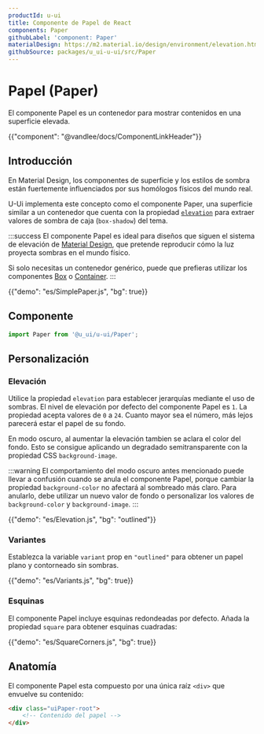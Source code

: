 ```yaml
---
productId: u-ui
title: Componente de Papel de React
components: Paper
githubLabel: 'component: Paper'
materialDesign: https://m2.material.io/design/environment/elevation.html
githubSource: packages/u_ui-u-ui/src/Paper
---
```


# Papel (Paper)

<p class="description">El componente Papel es un contenedor para mostrar contenidos en una superficie elevada.</p>

{{"component": "@vandlee/docs/ComponentLinkHeader"}}

## Introducción

En Material Design, los componentes de superficie y los estilos de sombra están fuertemente influenciados por sus homólogos físicos del mundo real.

U-Ui implementa este concepto como el componente Paper, una superficie similar a un contenedor que cuenta con la propiedad [`elevation`](#elevación) para extraer valores de sombra de caja (`box-shadow`) del tema.

:::success
El componente Papel es ideal para diseños que siguen el sistema de elevación de [Material Design](https://m2.material.io/design/environment/elevation.html#elevation-in-material-design), que pretende reproducir cómo la luz proyecta sombras en el mundo físico.

Si solo necesitas un contenedor genérico, puede que prefieras utilizar los componentes [Box](/u_ui/u-ui/react-box/) o [Container](/u_ui/u-ui/react-container/).
:::

{{"demo": "es/SimplePaper.js", "bg": true}}

## Componente

```jsx
import Paper from '@u_ui/u-ui/Paper';
```

## Personalización

### Elevación

Utilice la propiedad `elevation` para establecer jerarquías mediante el uso de sombras.
El nivel de elevación por defecto del componente Papel es `1`.
La propiedad acepta valores de `0` a `24`.
Cuanto mayor sea el número, más lejos parecerá estar el papel de su fondo.

En modo oscuro, al aumentar la elevación tambien se aclara el color del fondo.
Esto se consigue aplicando un degradado semitransparente con la propiedad CSS `background-image`.

:::warning
El comportamiento del modo oscuro antes mencionado puede llevar a confusión cuando se anula el componente Papel, porque cambiar la propiedad `background-color` no afectará al sombreado más claro.
Para anularlo, debe utilizar un nuevo valor de fondo o personalizar los valores de `background-color` y `background-image`.
:::

{{"demo": "es/Elevation.js", "bg": "outlined"}}

### Variantes

Establezca la variable `variant` prop en `"outlined"` para obtener un papel plano y contorneado sin sombras.

{{"demo": "es/Variants.js", "bg": true}}

### Esquinas

El componente Papel incluye esquinas redondeadas por defecto.
Añada la propiedad `square` para obtener esquinas cuadradas:

{{"demo": "es/SquareCorners.js", "bg": true}}

## Anatomía

El componente Papel esta compuesto por una única raíz `<div>` que envuelve su contenido:

```html
<div class="uiPaper-root">
    <!-- Contenido del papel -->
</div>
```